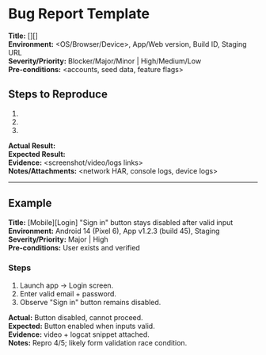 # Bug Report Template

**Title:** [<Platform>][<Module>] <Concise problem>  
**Environment:** <OS/Browser/Device>, App/Web version, Build ID, Staging URL  
**Severity/Priority:** Blocker/Major/Minor | High/Medium/Low  
**Pre-conditions:** <accounts, seed data, feature flags>

## Steps to Reproduce
1. <step>
2. <step>
3. <step>

**Actual Result:** <what happens>  
**Expected Result:** <what should happen>  
**Evidence:** <screenshot/video/logs links>  
**Notes/Attachments:** <network HAR, console logs, device logs>

---

## Example
**Title:** [Mobile][Login] "Sign in" button stays disabled after valid input  
**Environment:** Android 14 (Pixel 6), App v1.2.3 (build 45), Staging  
**Severity/Priority:** Major | High  
**Pre-conditions:** User exists and verified

### Steps
1. Launch app → Login screen.
2. Enter valid email + password.
3. Observe "Sign in" button remains disabled.

**Actual:** Button disabled, cannot proceed.  
**Expected:** Button enabled when inputs valid.  
**Evidence:** video + logcat snippet attached.  
**Notes:** Repro 4/5; likely form validation race condition.

